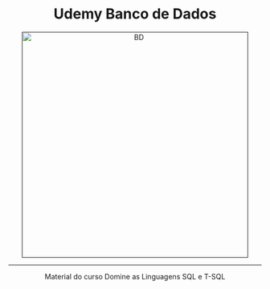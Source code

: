 <h1 align="center"> Udemy Banco de Dados</h1>

<div align="center">
  <a href=""><img src="https://eazybi.com/static/img/common/integrations/sql.png" height="450" weight="200" alt="BD" border="0"></a>
</div><hr>

<div align="center">
    <p>Material do curso Domine as Linguagens SQL e T-SQL</p>
</div>

